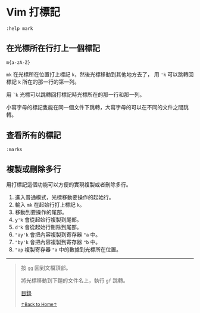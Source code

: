 # Vim 打標記

```
:help mark
```

## 在光標所在行打上一個標記

```
m{a-zA-Z}
```

`mk` 在光標所在位置打上標記 `k`，然後光標移動到其他地方去了，
用 `'k` 可以跳轉回標記 `k` 所在的那一行的第一列。

用 `` `k `` 光標可以跳轉回打標記時光標所在的那一行和那一列。

小寫字母的標記隻能在同一個文件下跳轉，大寫字母的可以在不同的文件之間跳轉。

## 查看所有的標記

```
:marks
```

## 複製或刪除多行

用打標記這個功能可以方便的實現複製或者刪除多行。

1. 進入普通模式，光標移動要操作的起始行。
2. 輸入 `mk` 在起始行打上標記 `k`。
3. 移動到要操作的尾部。
4. `y'k` 會從起始行複製到尾部。
5. `d'k` 會從起始行刪除到尾部。
6. `"ay'k` 會把內容複製到寄存器 `"a` 中。
7. `"by'k` 會把內容複製到寄存器 `"b` 中。
8. `"ap` 複製寄存器 `"a` 中的數據到光標所在位置。

* * *

> 按 `gg` 回到文檔頂部。
>
> 將光標移動到下麵的文件名上，執行 `gf` 跳轉。
>
> [目錄](README.md)
>
> <a href='https://github.com/MDGSF/MyVim'><small>↑Back to Home↑</small></a>


